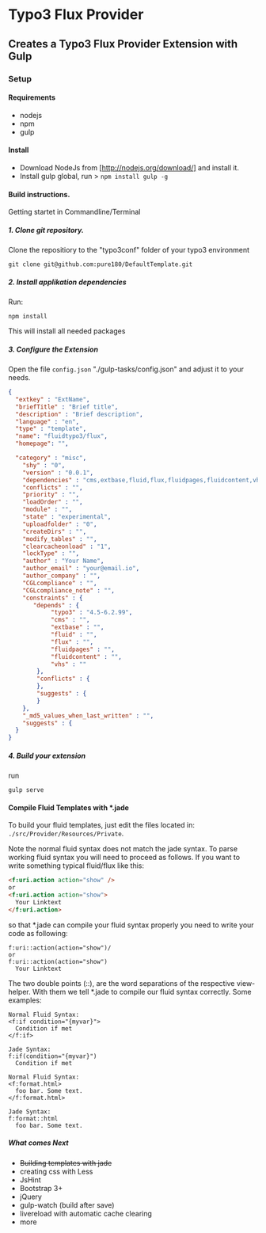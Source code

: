 # Typo3 Flux Provider
## Creates a Typo3 Flux Provider Extension with Gulp

### Setup
#### Requirements

* nodejs
* npm
* gulp

#### Install
* Download NodeJs from [http://nodejs.org/download/] and install it.
* Install gulp global, run > `npm install gulp -g`

#### Build instructions.
Getting startet in Commandline/Terminal

##### 1. Clone git repository.
Clone the repositiory to the "typo3conf" folder of your typo3 environment
```
git clone git@github.com:pure180/DefaultTemplate.git
```
##### 2. Install applikation dependencies
Run:
```
npm install
```
This will install all needed packages  

##### 3. Configure the Extension
Open the file `config.json` "./gulp-tasks/config.json" and adjust it to your needs.
```json
{
  "extkey" : "ExtName",
  "briefTitle" : "Brief title",
  "description" : "Brief description",
  "language" : "en",
  "type" : "template",
  "name": "fluidtypo3/flux",
  "homepage": "",

  "category" : "misc",
	"shy" : "0",
	"version" : "0.0.1",
	"dependencies" : "cms,extbase,fluid,flux,fluidpages,fluidcontent,vhs",
	"conflicts" : "",
	"priority" : "",
	"loadOrder" : "",
	"module" : "",
	"state" : "experimental",
	"uploadfolder" : "0",
	"createDirs" : "",
	"modify_tables" : "",
	"clearcacheonload" : "1",
	"lockType" : "",
	"author" : "Your Name",
	"author_email" : "your@email.io",
	"author_company" : "",
	"CGLcompliance" : "",
	"CGLcompliance_note" : "",
	"constraints" : {
	   "depends" : {
			"typo3" : "4.5-6.2.99",
			"cms" : "",
			"extbase" : "",
			"fluid" : "",
			"flux" : "",
			"fluidpages" : "",
			"fluidcontent" : "",
			"vhs" : ""
		},
		"conflicts" : {
		},
		"suggests" : {
		}
	},
	"_md5_values_when_last_written" : "",
	"suggests" : {
  }
}
```
##### 4. Build your extension
run
```
gulp serve
```

#### Compile Fluid Templates with *.jade
To build your fluid templates, just edit the files located in: `./src/Provider/Resources/Private`.

Note the normal fluid syntax does not match the jade syntax. To parse working fluid syntax you will need to proceed as follows.
If you want to write something typical fluid/flux like this:
```html
<f:uri.action action="show" />
or
<f:uri.action action="show">
  Your Linktext
</f:uri.action>
```
so that *.jade can compile your fluid syntax properly you need to write your code as following:
```jade
f:uri::action(action="show")/
or
f:uri::action(action="show")
  Your Linktext
```
The two double points (::), are the word separations of the respective view-helper. With them we tell *.jade to compile our fluid syntax correctly.
Some examples:
```jade
Normal Fluid Syntax:
<f:if condition="{myvar}">
  Condition if met
</f:if>

Jade Syntax:
f:if(condition="{myvar}")
  Condition if met
```
```jade
Normal Fluid Syntax:
<f:format.html>
  foo bar. Some text.
</f:format.html>

Jade Syntax:
f:format::html
  foo bar. Some text.
```

##### What comes Next
* ~~Building templates with jade~~
* creating css with Less
* JsHint
* Bootstrap 3+
* jQuery
* gulp-watch (build after save)
* livereload with automatic cache clearing
* more
